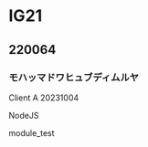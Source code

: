 <h1>IG21</h1>
<h2>220064</h2>
<h3>モハッマドワヒュブディムルヤ</h3>
<p>Client A 20231004</p>
<P>NodeJS</P>
<p>module_test</p>
